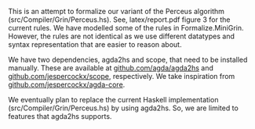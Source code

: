 
This is an attempt to formalize our variant of the Perceus algorithm (src/Compiler/Grin/Perceus.hs). See, latex/report.pdf figure 3 for the current rules. We have modelled some of the rules in Formalize.MiniGrin. However, the rules are not identical as we use different datatypes and syntax representation that are easier to reason about. 

We have two dependencies, agda2hs and scope, that need to be installed manually. These are available at [github.com/agda/agda2hs](https://github.com/agda/agda2hs) and [github.com/jespercockx/scope](https://github.com/jespercockx/scope), respectively. We take inspiration from [github.com/jespercockx/agda-core](https://github.com/jespercockx/agda-core).

We eventually plan to replace the current Haskell implementation (src/Compiler/Grin/Perceus.hs) by using agda2hs. So, we are limited to features that agda2hs supports.

